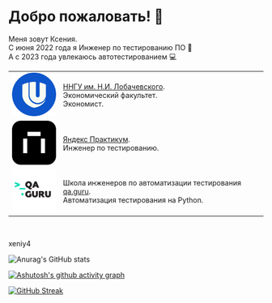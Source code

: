# Добро пожаловать! 🤗
Меня зовут Ксения.  
С июня 2022 года я Инженер по тестированию ПО 👾  
А с 2023 года увлекаюсь автотестированием 💻

<table width="100%" border='0'>
   <tr> 
    <td width="20%" valign="bottom"><img src="/images/nngu.jpg"></td><td valign="middle"><a target="_blank" href="http://www.unn.ru/">ННГУ им. Н.И. Лобачевского</a>.</br> Экономический факультет.</br> Экономист.</td></tr>
    <tr><td width="20%" valign="bottom"><img src="/images/yp.png"></td><td valign="middle"><a target="_blank" href="https://practicum.yandex.ru/">Яндекс Практикум</a>.</br>Инженер по тестированию.</td>
    <tr><td width="20%" valign="bottom"><img src="/images/guru.jpg"></td><td valign="middle">Школа инженеров по автоматизации тестирования <a target="_blank" href="https://qa.guru">qa.guru</a>.</br> Автоматизация тестирования на Python.</td></tr>
   </tr>
  </table>
  </br>

xeniy4

![Anurag's GitHub stats](https://github-readme-stats.vercel.app/api?username=xeniy4&show_icons=true&theme=tokyonight)

[![Ashutosh's github activity graph](https://github-readme-activity-graph.vercel.app/graph?username=xeniy4&theme=tokyo-night&days=30)](https://github.com/ashutosh00710/github-readme-activity-graph)

[![GitHub Streak](https://github-readme-streak-stats.herokuapp.com?user=xeniy4&theme=tokyonight)](https://git.io/streak-stats)



